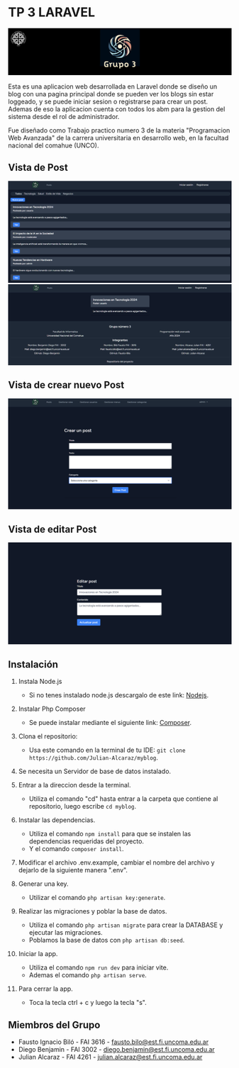# TP 3 LARAVEL

![Logo de la App](./public/img/logoGrupo.png)

Esta es una aplicacion web desarrollada en Laravel donde se diseño
un blog con una pagina principal donde se pueden ver los blogs sin estar loggeado,
y se puede iniciar sesion o registrarse para crear un post. Ademas de eso la aplicacion cuenta
con todos los abm para la gestion del sistema desde el rol de administrador.

Fue diseñado como Trabajo practico numero 3 de la materia
"Programacion Web Avanzada" de la carrera universitaria en
desarrollo web, en la facultad nacional del comahue (UNCO).

## Vista de Post

![Captura de home 1](./public/img/home1.png)
![Captura de home 2](./public/img/home2.png)

## Vista de crear nuevo Post

![Captura de crear post](./public/img/crearpost.png)

## Vista de editar Post

![Captura de editar post](./public/img/editarpost.png)

## Instalación
1. Instala Node.js
    - Si no tenes instalado node.js descargalo de este link: [Nodejs](https://nodejs.org/en/download).

2. Instalar Php Composer
    - Se puede instalar mediante el siguiente link: [Composer](https://getcomposer.org/download/).

3. Clona el repositorio:
    - Usa este comando en la terminal de tu IDE: ```git clone https://github.com/Julian-Alcaraz/myblog```.

4. Se necesita un Servidor de base de datos instalado.

5. Entrar a la direccion desde la terminal.
    - Utiliza el comando "cd" hasta entrar a la carpeta que contiene al repositorio, luego escribe ```cd myblog```.

6. Instalar las dependencias.
    - Utiliza el comando ```npm install``` para que se instalen las dependencias requeridas del proyecto.
    - Y el comando ```composer install```.

7. Modificar el archivo .env.example, cambiar el nombre del archivo y dejarlo de la siguiente manera ".env".

8. Generar una key.
    - Utilizar el comando ```php artisan key:generate```.

9. Realizar las migraciones y poblar la base de datos.
    - Utiliza el comando ```php artisan migrate``` para crear la DATABASE y ejecutar las migraciones.
    - Poblamos la base de datos con ```php artisan db:seed```.

10. Iniciar la app.
    - Utiliza el comando ```npm run dev``` para iniciar vite.
    - Ademas el comando ```php artisan serve```.

11. Para cerrar la app.
    - Toca la tecla ctrl + c y luego la tecla "s".

## Miembros del Grupo

- Fausto Ignacio Biló - FAI 3616 - fausto.bilo@est.fi.uncoma.edu.ar
- Diego Benjamin - FAI 3002 - diego.benjamin@est.fi.uncoma.edu.ar
- Julian Alcaraz - FAI 4261 - julian.alcaraz@est.fi.uncoma.edu.ar
